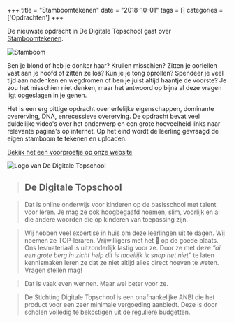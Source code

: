 +++
title = "Stamboomtekenen"
date = "2018-10-01"
tags = []
categories = ['Opdrachten']
+++

De nieuwste opdracht in De Digitale Topschool gaat over [Stamboomtekenen](https://www.dedigitaletopschool.nl/voorproefjes/185-stamboomtekenen).

![Stamboom](/img/opdrachtens/25126203-stamboom-schets-voor-uw-ontwerp.jpg)

Ben je blond of heb je donker haar? Krullen misschien? Zitten je oorlellen vast aan je hoofd of zitten ze los? Kun je je tong oprollen? Spendeer je veel tijd aan nadenken en wegdromen of ben je juist altijd haantje de voorste? Je zou het misschien niet denken, maar het antwoord op bijna al deze vragen ligt opgeslagen in je genen.

Het is een erg pittige opdracht over erfelijke eigenschappen, dominante overerving, DNA, enrecessieve overerving. De opdracht bevat veel duidelijke video's over het onderwerp en een grote hoeveelheid links naar relevante pagina's op internet. Op het eind wordt de leerling gevraagd de eigen stamboom te tekenen en uploaden.

[Bekijk het een voorproefje op onze website](https://www.dedigitaletopschool.nl/voorproefjes/185-stamboomtekenen)

![Logo van De Digitale Topschool](/img/de-digitale-topschool.png)

> ## De Digitale Topschool

> Dat is online onderwijs voor kinderen op de basisschool met talent voor leren.
Je mag ze ook hoogbegaafd noemen, slim, voorlijk en al die andere woorden die
op kinderen van toepassing zijn.

> Wij hebben veel expertise in huis om deze leerlingen uit te dagen. Wij noemen
ze TOP-leraren. Vrijwilligers met het 💜 op de goede plaats. Ons lesmateriaal
is uitzonderlijk lastig voor ze. Door ze met deze _“ai een grote berg in zicht help
dit is moeilijk ik snap het niet”_ te laten kennismaken leren ze dat ze niet
altijd alles direct hoeven te weten. Vragen stellen mag!

> Dat is vaak even wennen. Maar wel beter voor ze.

> De Stichting Digitale Topschool is een onafhankelijke ANBI die het product voor
een zeer minimale vergoeding aanbiedt. Deze is door scholen volledig te
bekostigen uit de reguliere budgetten.
